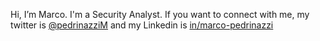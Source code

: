 Hi, I’m Marco. I'm a Security Analyst. If you want to connect with me, my twitter is [@pedrinazziM](https://twitter.com/pedrinazziM) and my Linkedin is [in/marco-pedrinazzi](https://www.linkedin.com/ln/marco-pedrinazzi)

<!---
marcopedrinazzi/marcopedrinazzi is a ✨ special ✨ repository because its `README.md` (this file) appears on your GitHub profile.
You can click the Preview link to take a look at your changes.
--->
